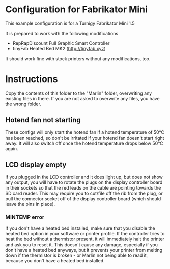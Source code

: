 # Configuration for Fabrikator Mini
This example configuration is for a Turnigy Fabrikator Mini 1.5

It is prepared to work with the following modifications
* RepRapDiscount Full Graphic Smart Controller
* tinyFab Heated Bed MK2 (http://tinyfab.xyz)

It should work fine with stock printers without any modifications, too.

# Instructions
Copy the contents of this folder to the "Marlin" folder, overwriting any existing
files in there. If you are not asked to overwrite any files, you have the wrong folder.

## Hotend fan not starting
These configs will only start the hotend fan if a hotend temperature of 50°C has been 
reached, so don't be irritated if your hotend fan doesn't start right away. It will 
also switch off once the hotend temperature drops below 50°C again.

## LCD display empty
If you plugged in the LCD controller and it does light up, but does not show any output,
you will have to rotate the plugs on the display controller board in their sockets so
that the red leads on the cable are pointing towards the SD card reader.
This may require you to cut/file off the rib from the plug, or pull the connector socket
off of the display controller board (which should leave the pins in place).

### MINTEMP error
If you don't have a heated bed installed, make sure that you disable the heated bed option
in your software or printer profile. If the controller tries to heat the bed without a
thermistor present, it will immediately halt the printer and ask you to reset it.
This doesn't cause any damage, especially if you don't have a heated bed anyways, but it
prevents your printer from melting down if the thermistor is broken - or Marlin not being
able to read it, because you don't have a heated bed installed.
